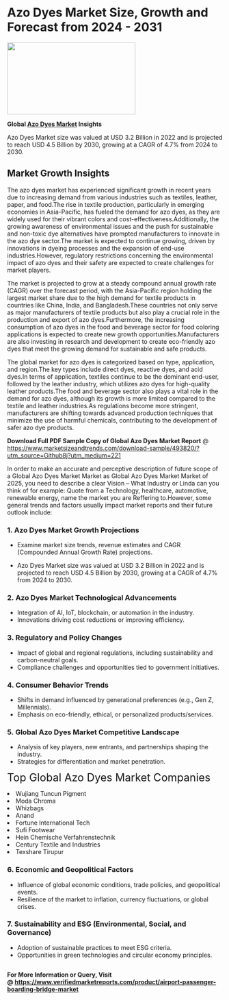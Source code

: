 <H1>Azo Dyes Market Size, Growth and Forecast from 2024 - 2031</H1><img class="aligncenter size-medium wp-image-584254" src="https://thirdeyenews.in/wp-content/uploads/2024/09/Global-Market-Research-300x168.jpeg" alt="" width="300" height="168" /><p><strong>Global&nbsp;<a href="https://www.marketsizeandtrends.com/download-sample/493820/?utm_source=Github8j?utm_medium=221">Azo Dyes Market</a> Insights</strong></p><p>Azo Dyes Market size was valued at USD 3.2 Billion in 2022 and is projected to reach USD 4.5 Billion by 2030, growing at a CAGR of 4.7% from 2024 to 2030.</p><p><h2>Market Growth Insights</h2> <p>The azo dyes market has experienced significant growth in recent years due to increasing demand from various industries such as textiles, leather, paper, and food.The rise in textile production, particularly in emerging economies in Asia-Pacific, has fueled the demand for azo dyes, as they are widely used for their vibrant colors and cost-effectiveness.Additionally, the growing awareness of environmental issues and the push for sustainable and non-toxic dye alternatives have prompted manufacturers to innovate in the azo dye sector.The market is expected to continue growing, driven by innovations in dyeing processes and the expansion of end-use industries.However, regulatory restrictions concerning the environmental impact of azo dyes and their safety are expected to create challenges for market players.</p> <p>The market is projected to grow at a steady compound annual growth rate (CAGR) over the forecast period, with the Asia-Pacific region holding the largest market share due to the high demand for textile products in countries like China, India, and Bangladesh.These countries not only serve as major manufacturers of textile products but also play a crucial role in the production and export of azo dyes.Furthermore, the increasing consumption of azo dyes in the food and beverage sector for food coloring applications is expected to create new growth opportunities.Manufacturers are also investing in research and development to create eco-friendly azo dyes that meet the growing demand for sustainable and safe products.</p> <p>The global market for azo dyes is categorized based on type, application, and region.The key types include direct dyes, reactive dyes, and acid dyes.In terms of application, textiles continue to be the dominant end-user, followed by the leather industry, which utilizes azo dyes for high-quality leather products.The food and beverage sector also plays a vital role in the demand for azo dyes, although its growth is more limited compared to the textile and leather industries.As regulations become more stringent, manufacturers are shifting towards advanced production techniques that minimize the use of harmful chemicals, contributing to the development of safer azo dye products.</p> <p><span class=""><strong>Download Full PDF Sample Copy of Global Azo Dyes Market Report</strong> @ <a href="https://www.marketsizeandtrends.com/download-sample/493820/?utm_source=Github8j?utm_medium=221" target="_blank">https://www.marketsizeandtrends.com/download-sample/493820/?utm_source=Github8j?utm_medium=221</a></span></p><p>In order to make an accurate and perceptive description of future scope of a Global&nbsp;Azo Dyes Market Market as Global&nbsp;Azo Dyes Market Market of 2025, you need to describe a clear Vision &ndash; What Industry or Linda can you think of for example: Quote from a Technology, healthcare, automotive, renewable energy, name the market you are Reffering to.However, some general trends and factors usually impact market reports and their future outlook include:</p><h3>1.&nbsp;<strong>Azo Dyes Market Growth Projections</strong></h3><ul><li>Examine market size trends, revenue estimates and CAGR (Compounded Annual Growth Rate) projections.</li><li><p>Azo Dyes Market size was valued at USD 3.2 Billion in 2022 and is projected to reach USD 4.5 Billion by 2030, growing at a CAGR of 4.7% from 2024 to 2030.</p></li></ul><h3>2.&nbsp;<strong>Azo Dyes Market Technological Advancements</strong></h3><ul><li>Integration of AI, IoT, blockchain, or automation in the industry.</li><li>Innovations driving cost reductions or improving efficiency.</li></ul><h3>3.&nbsp;<strong>Regulatory and Policy Changes</strong></h3><ul><li>Impact of global and regional regulations, including sustainability and carbon-neutral goals.</li><li>Compliance challenges and opportunities tied to government initiatives.</li></ul><h3>4.&nbsp;<strong>Consumer Behavior Trends</strong></h3><ul><li>Shifts in demand influenced by generational preferences (e.g., Gen Z, Millennials).</li><li>Emphasis on eco-friendly, ethical, or personalized products/services.</li></ul><h3>5.&nbsp;<strong>Global Azo Dyes Market Competitive Landscape</strong></h3><ul><li>Analysis of key players, new entrants, and partnerships shaping the industry.</li><li>Strategies for differentiation and market penetration.</li></ul><p data-pm-slice="1 1 []"><span style="color: inherit; font-family: inherit; font-size: 25px;">Top Global Azo Dyes Market Companies</span></p><div class="" data-test-id=""><p><li>Wujiang Tuncun Pigment</li><li> Moda Chroma</li><li> Whizbags</li><li> Anand</li><li> Fortune International Tech</li><li> Sufi Footwear</li><li> Hein Chemische Verfahrenstechnik</li><li> Century Textile and Industries</li><li> Texshare Tirupur</li></p></div><h3>6.&nbsp;<strong>Economic and Geopolitical Factors</strong></h3><ul><li>Influence of global economic conditions, trade policies, and geopolitical events.</li><li>Resilience of the market to inflation, currency fluctuations, or global crises.</li></ul><h3>7.&nbsp;<strong>Sustainability and ESG (Environmental, Social, and Governance)</strong></h3><ul><li>Adoption of sustainable practices to meet ESG criteria.</li><li>Opportunities in green technologies and circular economy principles.</li></ul><h2><strong style="font-size: 14px;">For More Information or Query, Visit @&nbsp;</strong><a style="background-color: #ffffff; font-size: 14px;" href="https://www.marketsizeandtrends.com/report/azo-dyes-market/" target="_blank">https://www.verifiedmarketreports.com/product/airport-passenger-boarding-bridge-market</a></h2>